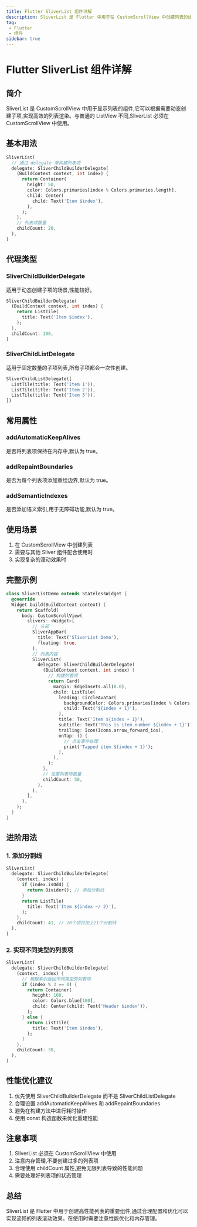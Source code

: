 ```yaml
---
title: Flutter SliverList 组件详解
description: SliverList 是 Flutter 中用于在 CustomScrollView 中创建列表的组件,本文详细介绍其用法和注意事项。
tag:
 - Flutter
 - 组件
sidebar: true
---
```


# Flutter SliverList 组件详解

## 简介

SliverList 是 CustomScrollView 中用于显示列表的组件,它可以根据需要动态创建子项,实现高效的列表渲染。与普通的 ListView 不同,SliverList 必须在 CustomScrollView 中使用。

## 基本用法

```dart
SliverList(
  // 通过 delegate 来构建列表项
  delegate: SliverChildBuilderDelegate(
    (BuildContext context, int index) {
      return Container(
        height: 50,
        color: Colors.primaries[index % Colors.primaries.length],
        child: Center(
          child: Text('Item $index'),
        ),
      );
    },
    // 列表项数量
    childCount: 20,
  ),
)
```

## 代理类型

### SliverChildBuilderDelegate
适用于动态创建子项的场景,性能较好。

```dart
SliverChildBuilderDelegate(
  (BuildContext context, int index) {
    return ListTile(
      title: Text('Item $index'),
    );
  },
  childCount: 100,
)
```

### SliverChildListDelegate
适用于固定数量的子项列表,所有子项都会一次性创建。

```dart
SliverChildListDelegate([
  ListTile(title: Text('Item 1')),
  ListTile(title: Text('Item 2')),
  ListTile(title: Text('Item 3')),
])
```

## 常用属性

### addAutomaticKeepAlives
是否将列表项保持在内存中,默认为 true。

### addRepaintBoundaries
是否为每个列表项添加重绘边界,默认为 true。

### addSemanticIndexes
是否添加语义索引,用于无障碍功能,默认为 true。

## 使用场景

1. 在 CustomScrollView 中创建列表
2. 需要与其他 Sliver 组件配合使用时
3. 实现复杂的滚动效果时

## 完整示例

```dart
class SliverListDemo extends StatelessWidget {
  @override
  Widget build(BuildContext context) {
    return Scaffold(
      body: CustomScrollView(
        slivers: <Widget>[
          // 头部
          SliverAppBar(
            title: Text('SliverList Demo'),
            floating: true,
          ),
          // 列表内容
          SliverList(
            delegate: SliverChildBuilderDelegate(
              (BuildContext context, int index) {
                // 构建列表项
                return Card(
                  margin: EdgeInsets.all(8.0),
                  child: ListTile(
                    leading: CircleAvatar(
                      backgroundColor: Colors.primaries[index % Colors.primaries.length],
                      child: Text('${index + 1}'),
                    ),
                    title: Text('Item ${index + 1}'),
                    subtitle: Text('This is item number ${index + 1}'),
                    trailing: Icon(Icons.arrow_forward_ios),
                    onTap: () {
                      // 点击事件处理
                      print('Tapped item ${index + 1}');
                    },
                  ),
                );
              },
              // 设置列表项数量
              childCount: 50,
            ),
          ),
        ],
      ),
    );
  }
}
```

## 进阶用法

### 1. 添加分割线

```dart
SliverList(
  delegate: SliverChildBuilderDelegate(
    (context, index) {
      if (index.isOdd) {
        return Divider(); // 添加分割线
      }
      return ListTile(
        title: Text('Item ${index ~/ 2}'),
      );
    },
    childCount: 41, // 20个项目加上21个分割线
  ),
)
```

### 2. 实现不同类型的列表项

```dart
SliverList(
  delegate: SliverChildBuilderDelegate(
    (context, index) {
      // 根据索引返回不同类型的列表项
      if (index % 3 == 0) {
        return Container(
          height: 100,
          color: Colors.blue[100],
          child: Center(child: Text('Header $index')),
        );
      } else {
        return ListTile(
          title: Text('Item $index'),
        );
      }
    },
    childCount: 30,
  ),
)
```

## 性能优化建议

1. 优先使用 SliverChildBuilderDelegate 而不是 SliverChildListDelegate
2. 合理设置 addAutomaticKeepAlives 和 addRepaintBoundaries
3. 避免在构建方法中进行耗时操作
4. 使用 const 构造函数来优化重建性能

## 注意事项

1. SliverList 必须在 CustomScrollView 中使用
2. 注意内存管理,不要创建过多的列表项
3. 合理使用 childCount 属性,避免无限列表导致的性能问题
4. 需要处理好列表项的状态管理

## 总结

SliverList 是 Flutter 中用于创建高性能列表的重要组件,通过合理配置和优化可以实现流畅的列表滚动效果。在使用时需要注意性能优化和内存管理。 